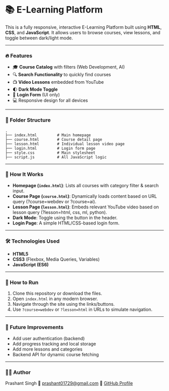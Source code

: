# 📚 E-Learning Platform

This is a fully responsive, interactive E-Learning Platform built using **HTML**, **CSS**, and **JavaScript**. It allows users to browse courses, view lessons, and toggle between dark/light mode.

---

### 🔥 Features

- 🎓 **Course Catalog** with filters (Web Development, AI)
- 🔍 **Search Functionality** to quickly find courses
- 📺 **Video Lessons** embedded from YouTube
- 🌓 **Dark Mode Toggle**
- 🔐 **Login Form** (UI only)
- 💻 Responsive design for all devices

---

### 🧩 Folder Structure

```
.
├── index.html         # Main homepage
├── course.html        # Course detail page
├── lesson.html        # Individual lesson video page
├── login.html         # Login form page
├── style.css          # Main stylesheet
├── script.js          # All JavaScript logic
```

---

### 🧠 How It Works

- **Homepage (`index.html`)**: Lists all courses with category filter & search input.
- **Course Page (`course.html`)**: Dynamically loads content based on URL query (?course=webdev or ?course=ai).
- **Lesson Page (`lesson.html`)**: Embeds relevant YouTube video based on lesson query (?lesson=html, css, ml, python).
- **Dark Mode**: Toggle using the button in the header.
- **Login Page**: A simple HTML/CSS-based login form.

---

### 🛠️ Technologies Used

- **HTML5**
- **CSS3** (Flexbox, Media Queries, Variables)
- **JavaScript (ES6)**

---


### 🚀 How to Run

1. Clone this repository or download the files.
2. Open `index.html` in any modern browser.
3. Navigate through the site using the links/buttons.
4. Use `?course=webdev` or `?lesson=html` in URLs to simulate navigation.

---



### 📌 Future Improvements

- Add user authentication (backend)
- Add progress tracking and local storage
- Add more lessons and categories
- Backend API for dynamic course fetching

---



### 👨‍💻 Author

Prashant Singh 
📧 prashant01729@gmail.com 
🔗 [GitHub Profile](https://github.com/Prashant01729)